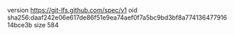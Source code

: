 version https://git-lfs.github.com/spec/v1
oid sha256:daaf242e06e617de86f51e9ea74aef0f7a5bc9bd3bf8a77413647791614bce3b
size 584
